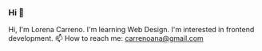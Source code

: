 ### Hi 👋 
Hi, I'm Lorena Carreno.
I'm learning Web Design.
I'm interested in frontend development.
📫 How to reach me: carrenoana@gmail.com


<!--
**chikityphy/chikityphy** is a ✨ _special_ ✨ repository because its `README.md` (this file) appears on your GitHub profile.
